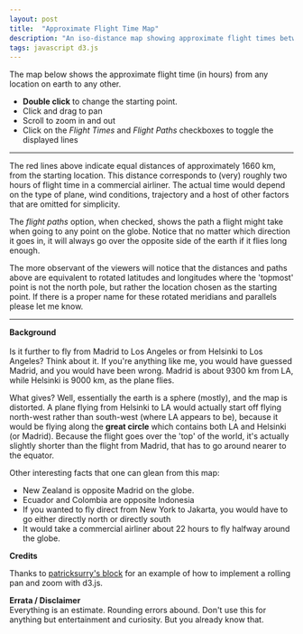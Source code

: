 ```yaml
---
layout: post
title:  "Approximate Flight Time Map"
description: "An iso-distance map showing approximate flight times between different locations on Earth"
tags: javascript d3.js
---
```

The map below shows the approximate flight time (in hours) from any location on
earth to any other.

<ul>
<li><b>Double click</b> to change the starting point.
<li>Click and drag to pan</li>
<li>Scroll to zoom in and out</li>
<li>Click on the <i>Flight Times</i> and <i>Flight Paths</i> checkboxes to toggle the displayed lines</li>
</ul>

<meta charset="utf-8"> 
<img itemprop="image" src="/img/isodistance_screenshot.png" style='display:none' width=200 height=170>
<link rel="stylesheet" href="/css/isodistances.css">

<script src="/js/isodistances.js"></script>
<script src="/js/topojson.v1.min.js"></script>

<div align='center' id="flight-time-map"></div>

<script>
d3.select('#flight-time-map')
.call(flightTimeMap());
</script>

<hr>

The red lines above indicate equal distances of approximately 1660 km, from the
starting location. This distance corresponds to (very) roughly two hours of flight
time in a commercial airliner. The actual time would depend on the type of plane,
wind conditions, trajectory and a host of other factors that are omitted for simplicity.

The <i>flight paths</i> option, when checked, shows the path a flight might take when going
to any point on the globe. Notice that no matter which direction it goes 
in, it will always go over the opposite side of the earth if it flies long
enough.

The more observant of the viewers will notice that the distances and paths
above are equivalent to rotated latitudes and longitudes where the 'topmost'
point is not the north pole, but rather the location chosen as the starting point.
If there is a proper name for these rotated meridians and parallels please let me
know.
<hr>

<b> Background </b>
<br>
<br>
Is it further to fly from Madrid to Los Angeles or from Helsinki to Los Angeles?
Think about it. If you're anything like me, you would have guessed Madrid, and you
would have been wrong. Madrid is about 9300 km from LA, while Helsinki is 9000 km, 
as the plane flies. 

What gives? Well, essentially the earth is a sphere (mostly), and the map is
distorted. A plane flying from Helsinki to LA would actually start off flying 
north-west rather than south-west (where LA appears to be), because it would
be flying along the <b>great circle</b> which contains both LA and Helsinki (or Madrid).
Because the flight goes over the 'top' of the world, it's actually slightly shorter
than the flight from Madrid, that has to go around nearer to the equator.

Other interesting facts that one can glean from this map:

<ul>
<li>New Zealand is opposite Madrid on the globe.</li>
<li>Ecuador and Colombia are opposite Indonesia</li>
<li>If you wanted to fly direct from New York to Jakarta, you would have to go either directly north or directly south</li>
<li>It would take a commercial airliner about 22 hours to fly halfway around the globe.</li>
</ul>

<b>Credits</b>

Thanks to <a href=http://bl.ocks.org/patricksurry/6621971>patricksurry's
block</a> for an example of how to implement a rolling pan and zoom with d3.js.

<b>Errata / Disclaimer</b>
<br>
Everything is an estimate. Rounding errors abound. Don't use this for anything but entertainment and curiosity. But you already know that.
<br>
